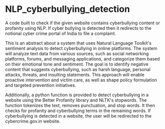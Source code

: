 # NLP_cyberbullying_detection
A code built to check if the given website contains cyberbullying content or profanity using NLP. If cyber bullying is detected then it redirects to the notional cyber crime portal of India to file a complaint.

This is an abstract about a system that uses Natural Language Toolkit's sentiment analysis to detect cyberbullying in online platforms. The system will analyze text data from various sources, such as social networking platforms, forums, and messaging applications, and categorize them based on their emotional tone and sentiment. The goal is to identify negative content that suggests cyberbullying, such as harsh language, personal attacks, threats, and insulting statements. This approach will enable proactive intervention and victim care, as well as shape policy formulation and targeted prevention initiatives.

Additionally, a python function is provided to detect cyberbullying in a website using the Better Profanity library and NLTK's stopwords. The function tokenizes the text, removes punctuation, and stop words. It then checks for profanity and cyberbullying terms in the remaining words. If cyberbullying is detected in a website, the user will be redirected to the cybercrime.gov.in website.
